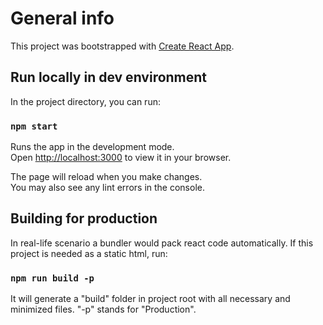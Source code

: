 # General info

This project was bootstrapped with [Create React App](https://github.com/facebook/create-react-app).

## Run locally in dev environment

In the project directory, you can run:

### `npm start`

Runs the app in the development mode.\
Open [http://localhost:3000](http://localhost:3000) to view it in your browser.

The page will reload when you make changes.\
You may also see any lint errors in the console.

## Building for production

In real-life scenario a bundler would pack react code automatically. If this project is needed as a static html, run:

### `npm run build -p`

It will generate a "build" folder in project root with all necessary and minimized files.
"-p" stands for "Production".